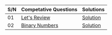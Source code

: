   | **S/N** | **Competative Questions**   | **Solutions**  |
  | :---|:------------------------|:-----------|
  | 01  |[Let's Review](https://www.hackerrank.com/challenges/30-review-loop/problem) | [Solution](https://github.com/HluciferS/Data-Structures-and-Algorithms/blob/master/HackerRank/HR01.cpp) |
  | 02  |[Binary Numbers](https://www.hackerrank.com/challenges/30-binary-numbers/problem)|[Solution](https://github.com/HluciferS/Data-Structures-and-Algorithms/blob/master/HackerRank/HR02.cpp)|